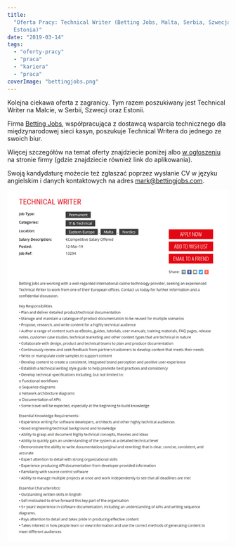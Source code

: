 ```yaml
---
title:
  "Oferta Pracy: Technical Writer (Betting Jobs, Malta, Serbia, Szwecja,
  Estonia)"
date: "2019-03-14"
tags:
  - "oferty-pracy"
  - "praca"
  - "kariera"
  - "praca"
coverImage: "bettingjobs.png"
---
```


Kolejna ciekawa oferta z zagranicy. Tym razem poszukiwany jest Technical Writer
na Malcie, w Serbii, Szwecji oraz Estonii.

Firma [Betting Jobs](https://www.bettingjobs.com/), współpracująca z dostawcą
wsparcia technicznego dla międzynarodowej sieci kasyn, poszukuje Technical
Writera do jednego ze swoich biur.

Więcej szczegółów na temat oferty znajdziecie poniżej albo
[w ogłoszeniu](https://www.bettingjobs.com/jobs/8440181/technical-writer.asp) na
stronie firmy (gdzie znajdziecie również link do aplikowania).

Swoją kandydaturę możecie też zgłaszać poprzez wysłanie CV w języku angielskim i
danych kontaktowych na
adres [mark@bettingjobs.com](mailto:mark@bettingjobs.com).

[![](images/betting_jobs_tech_writer.png)](http://techwriter.pl/wp-content/uploads/2019/03/betting_jobs_tech_writer.png)
